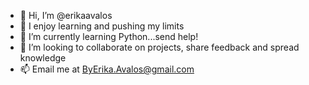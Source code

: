 - 👋 Hi, I’m @erikaavalos 
- 👀 I enjoy learning and pushing my limits
- 🌱 I’m currently learning Python...send help!
- 💞️ I’m looking to collaborate on projects, share feedback and spread knowledge
- 📫 Email me at ByErika.Avalos@gmail.com


<!---
erikaavalos/erikaavalos is a ✨ special ✨ repository because its `README.md` (this file) appears on your GitHub profile.
You can click the Preview link to take a look at your changes.
--->
